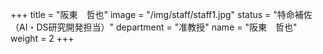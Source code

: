 +++
title = "阪東　哲也"
image = "/img/staff/staff1.jpg"
status = "特命補佐（AI・DS研究開発担当）"
department = "准教授"
name = "阪東　哲也"
weight = 2
+++